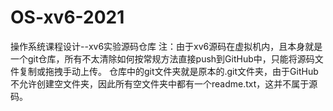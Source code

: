# OS-xv6-2021
操作系统课程设计--xv6实验源码仓库
注：由于xv6源码在虚拟机内，且本身就是一个git仓库，所有不太清除如何按常规方法直接push到GitHub中，只能将源码文件复制或拖拽手动上传。
仓库中的git文件夹就是原本的.git文件夹，由于GitHub不允许创建空文件夹，因此所有空文件夹中都有一个readme.txt，这并不属于源码。
